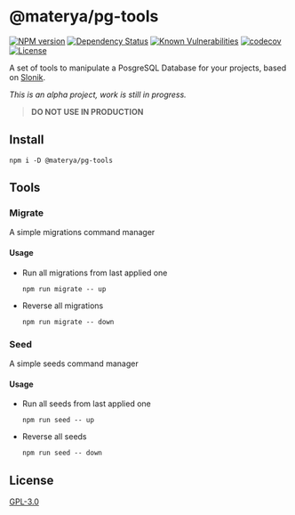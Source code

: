 # @materya/pg-tools

[![NPM version][npm-image]][npm-url]
[![Dependency Status][david-image]][david-url]
[![Known Vulnerabilities][snyk-image]][snyk-url]
[![codecov][codecov-image]][codecov-url]
[![License][license-image]][license-url]

A set of tools to manipulate a PosgreSQL Database for your projects,
based on [Slonik](https://github.com/gajus/slonik).

*This is an alpha project, work is still in progress.*

> **DO NOT USE IN PRODUCTION**

## Install

```
npm i -D @materya/pg-tools
```

## Tools

### Migrate

A simple migrations command manager

#### Usage

* Run all migrations from last applied one
  ```
  npm run migrate -- up
  ```

* Reverse all migrations
  ```
  npm run migrate -- down
  ```

### Seed

A simple seeds command manager

#### Usage

* Run all seeds from last applied one
  ```
  npm run seed -- up
  ```

* Reverse all seeds
  ```
  npm run seed -- down
  ```

## License

[GPL-3.0](LICENSE)

[npm-image]: https://img.shields.io/npm/v/@materya/pg-tools/latest?style=flat-square
[npm-url]: https://npmjs.org/package/@materya/pg-tools
[david-image]: https://img.shields.io/david/materya/pg-tools?style=flat-square
[david-url]: https://david-dm.org/materya/pg-tools
[snyk-image]: https://snyk.io/test/github/materya/pg-tools/badge.svg?style=flat-square
[snyk-url]: https://app.snyk.io/test/github/materya/pg-tools?targetFile=package.json
[codecov-image]: https://img.shields.io/codecov/c/github/materya/pg-tools/master.svg?style=flat-square
[codecov-url]: https://codecov.io/gh/materya/pg-tools
[license-image]: https://img.shields.io/npm/l/@materya/pg-tools?style=flat-square
[license-url]: LICENSE
